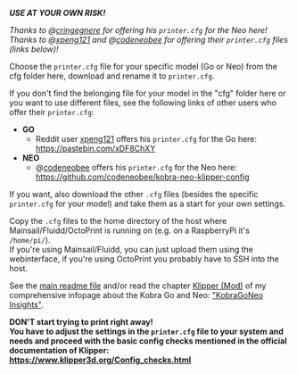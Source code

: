 ***USE AT YOUR OWN RISK!***
  
*Thanks to @[cringegnere](https://github.com/cringegnere) for offering his `printer.cfg` for the Neo here!*
*Thanks to @[xpeng121](https://www.reddit.com/user/xpeng121/) and @[codeneobee](https://github.com/codeneobee/) for offering their `printer.cfg` files (links below)!*  

Choose the `printer.cfg` file for your specific model (Go or Neo) from the cfg folder here, download and rename it to `printer.cfg`.  

If you don't find the belonging file for your model in the "cfg" folder here or you want to use different files, see the following links of other users who offer their `printer.cfg`:
- **GO**  
  - Reddit user [xpeng121](https://www.reddit.com/user/xpeng121/) offers his `printer.cfg` for the Go here: https://pastebin.com/xDF8ChXY
- **NEO**
  - @[codeneobee](https://github.com/codeneobee/) offers his `printer.cfg` for the Neo here: https://github.com/codeneobee/kobra-neo-klipper-config


If you want, also download the other `.cfg` files (besides the specific `printer.cfg` for your model) and take them as a start for your own settings.  

Copy the `.cfg` files to the home directory of the host where Mainsail/Fluidd/OctoPrint is running on (e.g. on a RaspberryPi it's `/home/pi/`).  
If you're using Mainsail/Fluidd, you can just upload them using the webinterface, if you're using OctoPrint you probably have to SSH into the host.

See the [main readme file](../README.md) and/or read the chapter [Klipper (Mod)](https://1coderookie.github.io/KobraGoNeoInsights/firmware/fw_klipper/) of my comprehensive infopage about the Kobra Go and Neo: ["KobraGoNeo Insights"](https://1coderookie.github.io/KobraGoNeoInsights/).

**DON'T start trying to print right away!**  
**You have to adjust the settings in the `printer.cfg` file to your system and needs and proceed with the basic config checks mentioned in the official documentation of Klipper: https://www.klipper3d.org/Config_checks.html**
